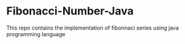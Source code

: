# Fibonacci-Number-Java
This repo contains the implementation of fibonnaci series using java programming language
